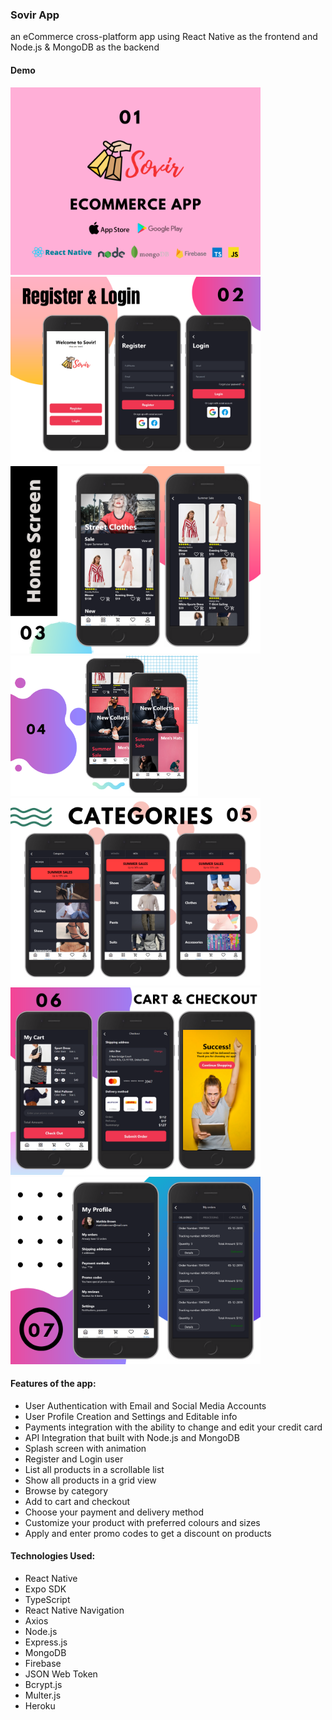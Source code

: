 ### Sovir App
an eCommerce cross-platform app using React Native as the frontend and Node.js & MongoDB as the backend

#### Demo

<img src = "https://github.com/mstva/SovirApp/blob/main/sovir-slides/1.png" width ="400" /> <img src = "https://github.com/mstva/SovirApp/blob/main/sovir-slides/2.png" width ="400" /> <img src = "https://github.com/mstva/SovirApp/blob/main/sovir-slides/3.png" width ="400" /> 
<img src = "https://github.com/mstva/SovirApp/blob/main/sovir-slides/4.png" width ="300" /> <img src = "https://github.com/mstva/SovirApp/blob/main/sovir-slides/5.png" width ="400" /> <img src = "https://github.com/mstva/SovirApp/blob/main/sovir-slides/6.png" width ="400" /> <img src = "https://github.com/mstva/SovirApp/blob/main/sovir-slides/7.png" width ="400" /> 

#### Features of the app:
- User Authentication with Email and Social Media Accounts
- User Profile Creation and Settings and Editable info
- Payments integration with the ability to change and edit your credit card
- API Integration that built with Node.js and MongoDB
- Splash screen with animation
- Register and Login user
- List all products in a scrollable list
- Show all products in a grid view
- Browse by category
- Add to cart and checkout
- Choose your payment and delivery method
- Customize your product with preferred colours and sizes
- Apply and enter promo codes to get a discount on products

#### Technologies Used:
- React Native
- Expo SDK
- TypeScript
- React Native Navigation
- Axios
- Node.js
- Express.js
- MongoDB
- Firebase
- JSON Web Token
- Bcrypt.js
- Multer.js
- Heroku
